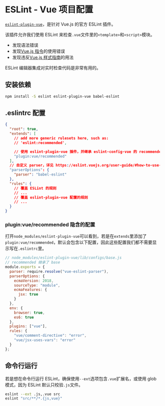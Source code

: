 # ESLint - Vue 项目配置

[`eslint-plugin-vue`](https://github.com/vuejs/eslint-plugin-vue)，是针对 Vue.js 的官方 ESLint 插件。

该插件允许我们使用 ESLint 来检查`.vue`文件里的`<template>`和`<script>`模块。

- 发现语法错误
- 发现[Vue.js 指令](https://vuejs.org/v2/api/#Directives)的使用错误
- 发现违反[Vue.js 样式指南](https://vuejs.org/v2/style-guide/)的用法

ESLint 编辑器集成对实时检查代码是非常有用的。

## 安装依赖

```sh
npm install -S eslint eslint-plugin-vue babel-eslint
```

## .eslintrc 配置

```json
{
  "root": true,
  "extends": [
    // add more generic rulesets here, such as:
    // 'eslint:recommended',

    // 使用 eslint-plugin-vue 插件，并继承 eslint-config-vue 的 recommended 配置
    "plugin:vue/recommended"
  ],
  // 自定义 parser，详见 https://eslint.vuejs.org/user-guide/#how-to-use-custom-parser
  "parserOptions": {
    "parser": "babel-eslint"
  },
  "rules": {
    // 覆盖 ESLint 的规则
    // ...
    // 覆盖 eslint-plugin-vue 配置的规则
    // ...
  }
}
```

### plugin:vue/recommended 隐含的配置

打开`node_modules/eslint-plugin-vue`可以看到，若是在`extends`里添加了`plugin:vue/recommended`，默认会包含以下配置，因此这些配置我们都不需要显示写在`.eslintrc`里。

```js
// node_modules/eslint-plugin-vue/lib/configs/base.js
// recommended 继承了 base
module.exports = {
  parser: require.resolve("vue-eslint-parser"),
  parserOptions: {
    ecmaVersion: 2018,
    sourceType: "module",
    ecmaFeatures: {
      jsx: true
    }
  },
  env: {
    browser: true,
    es6: true
  },
  plugins: ["vue"],
  rules: {
    "vue/comment-directive": "error",
    "vue/jsx-uses-vars": "error"
  }
};
```

## 命令行运行

若是想在命令行运行 ESLint，确保使用`--ext`选项包含`.vue`扩展名，或使用 glob 模式，因为 ESLint 默认只校验`.js`文件。

```sh
eslint --ext .js,.vue src
eslint "src/**/*.{js,vue}"
```

